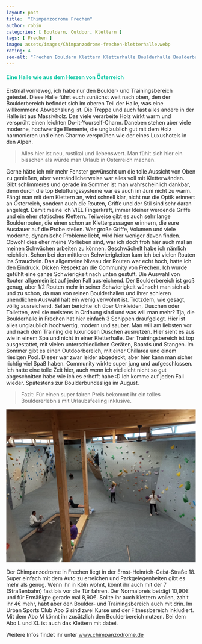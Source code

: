 ```yaml
---
layout: post
title:  "Chimpanzodrome Frechen"
author: robin
categories: [ Bouldern, Outdoor, Klettern ]
tags: [ Frechen ]
image: assets/images/Chimpanzodrome-frechen-kletterhalle.webp
rating: 4
seo-alt: "Frechen Bouldern Klettern Kletterhalle Boulderhalle Boulderbundesliga Outdoor Pool Chimpanzodrome"
---
```


#### <span style="color:#00c5a1">Eine Halle wie aus dem Herzen von Österreich</span>
Erstmal vorneweg, ich habe nur den Boulder- und Trainingsbereich getestet.
Diese Halle führt euch zunächst weit nach oben, den der Boulderbereich befindet sich im oberen Teil der Halle, was eine willkommene Abwechslung ist. Die Treppe und auch fast alles andere in der Halle ist aus Massivholz. Das viele verarbeite Holz wirkt warm und versprüht einen leichten Do-it-Yourself-Charm. Daneben stehen aber viele moderne, hochwertige Elemente, die unglaublich gut mit dem Holz harmonieren und einen Charme versprühen wie der eines Luxushotels in den Alpen.

>Alles hier ist neu, rustikal und liebenswert. Man fühlt sich hier ein bisschen als würde man Urlaub in Österreich machen.

Gerne hätte ich mir mehr Fenster gewünscht um die tolle Aussicht von Oben zu genießen, aber verständlicherweise war alles voll mit Kletterwänden. Gibt schlimmeres und gerade im Sommer ist man wahrscheinlich dankbar, denn durch die top Belüftungssysteme war es auch im Juni nicht zu warm.
Fängt man mit dem Klettern an, wird schnell klar, nicht nur die Optik erinnert an Österreich, sondern auch die Routen, Griffe und der Stil sind sehr daran angelegt.
Damit meine ich VIEL Fingerkraft, immer kleiner werdende Griffe und ein eher statisches Klettern. Teilweise gibt es auch sehr lange Boulderrouten, die einen schon an Kletterpassagen erinnern, die eure Ausdauer auf die Probe stellen.
Wer große Griffe, Volumen und viele moderne, dynamische Probleme liebt, wird hier weniger davon finden. Obwohl dies eher meine Vorlieben sind, war ich doch froh hier auch mal an meinen Schwächen arbeiten zu können. Geschwächelt habe ich nämlich reichlich. Schon bei den mittleren Schwierigkeiten kam ich bei vielen Routen ins Straucheln.
Das allgemeine Niveau der Routen war echt hoch, hatte ich den Eindruck. Dicken Respekt an die Community von Frechen. Ich wurde gefühlt eine ganze Schwierigkeit nach unten gestuft.
Die Auswahl von Routen allgemein ist auf jeden Fall ausreichend. Der Boulderbereich ist groß genug, aber 1/2 Routen mehr in seiner Schwierigkeit wünscht man sich ab und zu schon, da man von reinen Boulderhallen und ihrer schieren unendlichen Auswahl halt ein wenig verwöhnt ist.
Trotzdem, wie gesagt, völlig ausreichend.
Selten berichte ich über Umkleiden, Duschen oder Toiletten, weil sie meistens in Ordnung sind und was will man mehr? Tja, die Boulderhalle in Frechen hat hier einfach 3 Schippen draufgelegt. Hier ist alles unglaublich hochwertig, modern und sauber. Man will am liebsten vor und nach dem Training die luxuriösen Duschen ausnutzen. Hier sieht es aus wie in einem Spa und nicht in einer Kletterhalle.
Der Trainingsbereich ist top ausgestattet, mit vielen unterschiedlichen Geräten, Boards und Stangen. Im Sommer gibt es einen Outdoorbereich, mit einer Chillarea und einem riesigen Pool. Dieser war zwar leider abgedeckt, aber hier kann man sicher richtig viel Spaß haben.
Community wirkte super jung und aufgeschlossen. Ich hatte eine tolle Zeit hier, auch wenn ich vielleicht nicht so gut abgeschnitten habe wie ich es erhofft habe :D
Ich komme auf jeden Fall wieder. Spätestens zur Boulderbundesliga im August.

> Fazit: Für einen super fairen Preis bekommt ihr ein tolles Bouldererlebnis mit Urlaubsfeeling inklusive.

<img src="/assets/images/einbinden/Chimpanzodrome-frechen-boulderbereich.webp" alt="Zweiter Boulderbereich" title="Zweiter Boulderbereich" />

Der Chimpanzodrome in Frechen liegt in der Ernst-Heinrich-Geist-Straße 18. Super einfach mit dem Auto zu erreichen und Parkgelegenheiten gibt es mehr als genug. Wenn ihr in Köln wohnt, könnt ihr auch mit der 7 (Straßenbahn) fast bis vor die Tür fahren. Der Normalpreis beträgt 10,90€ und für Ermäßigte gerade mal 8,90€. Sollte ihr auch Klettern wollen, zahlt ihr 4€ mehr, habt aber den Boulder- und Trainingsbereich auch mit drin. Im Urban Sports Club Abo S sind zwei Kurse und der Fitnessbereich inkludiert. Mit dem Abo M könnt ihr zusätzlich den Boulderbereich nutzen. Bei dem Abo L und XL ist auch das Klettern mit dabei.


Weitere Infos findet ihr unter <a href="https://chimpanzodrome.de/" target="_blank">www.chimpanzodrome.de</a>
